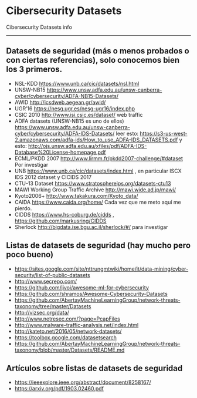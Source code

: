 # Cibersecurity Datasets
Cibersecurity Datasets info
_______________________________________________________________________________

## Datasets de seguridad (más o menos probados o con ciertas referencias), solo conocemos bien los 3 primeros.
-	NSL-KDD https://www.unb.ca/cic/datasets/nsl.html
-	UNSW-NB15 https://www.unsw.adfa.edu.au/unsw-canberra-cyber/cybersecurity/ADFA-NB15-Datasets/ 
-	AWID http://icsdweb.aegean.gr/awid/ 
-	UGR’16 https://nesg.ugr.es/nesg-ugr16/index.php 
-	CSIC 2010  http://www.isi.csic.es/dataset/  web traffic
-	ADFA datasets  (UNSW-NB15 es uno de ellos) https://www.unsw.adfa.edu.au/unsw-canberra-cyber/cybersecurity/ADFA-IDS-Datasets/ leer esto: https://s3-us-west-2.amazonaws.com/adfa-ids/How_to_use_ADFA-IDS_DATASETS.pdf   y esto: http://ojs.unsw.adfa.edu.au/xfiles/pdf/ADFA-IDS-Database%20License-homepage.pdf
-	ECML/PKDD 2007  http://www.lirmm.fr/pkdd2007-challenge/#dataset  Por investigar
-	UNB  https://www.unb.ca/cic/datasets/index.html , en particular ISCX IDS 2012 dataset y CICIDS 2017 
-	CTU-13 Dataset  https://www.stratosphereips.org/datasets-ctu13  
-	MAWI Working Group Traffic Archive  http://mawi.wide.ad.jp/mawi/   
-	Kyoto2006+ http://www.takakura.com/Kyoto_data/
-	CAIDA https://www.caida.org/home/      Cada vez que me meto aquí me pierdo.
-	CIDDS  https://www.hs-coburg.de/cidds , https://github.com/markusring/CIDDS 
-	Sherlock  http://bigdata.ise.bgu.ac.il/sherlock/#/   para investigar

## Listas de datasets de seguridad (hay mucho pero poco bueno)
-	https://sites.google.com/site/nttrungmtwiki/home/it/data-mining/cyber-security/list-of-public-datasets 
-	http://www.secrepo.com/
-	https://github.com/jivoi/awesome-ml-for-cybersecurity
-	https://github.com/shramos/Awesome-Cybersecurity-Datasets
-	https://github.com/AbertayMachineLearningGroup/network-threats-taxonomy/tree/master/Datasets
-	http://vizsec.org/data/
-	http://www.netresec.com/?page=PcapFiles
-	http://www.malware-traffic-analysis.net/index.html
-	http://kateto.net/2016/05/network-datasets/
-	https://toolbox.google.com/datasetsearch 
-	https://github.com/AbertayMachineLearningGroup/network-threats-taxonomy/blob/master/Datasets/README.md

## Artículos sobre listas de datasets de seguridad
-	https://ieeexplore.ieee.org/abstract/document/8258167/ 
-	https://arxiv.org/pdf/1903.02460.pdf
